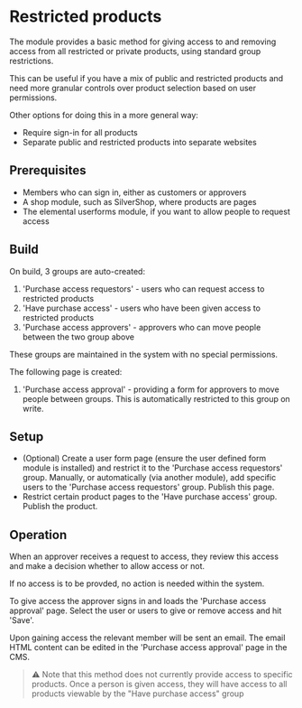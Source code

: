 # Restricted products

The module provides a basic method for giving access to and removing access from all restricted or private products, using standard group restrictions.

This can be useful if you have a mix of public and restricted products and need more granular controls over product selection based on user permissions.

Other options for doing this in a more general way:

+ Require sign-in for all products
+ Separate public and restricted products into separate websites

## Prerequisites

+ Members who can sign in, either as customers or approvers
+ A shop module, such as SilverShop, where products are pages
+ The elemental userforms module, if you want to allow people to request access

## Build

On build, 3 groups are auto-created:

1. 'Purchase access requestors' - users who can request access to restricted products
2. 'Have purchase access' - users who have been given access to restricted products
3. 'Purchase access approvers' - approvers who can move people between the two group above

These groups are maintained in the system with no special permissions.

The following page is created:

1. 'Purchase access approval' - providing a form for approvers to move people between groups. This is automatically restricted to this group on write.

## Setup

+ (Optional) Create a user form page (ensure the user defined form module is installed) and restrict it to the 'Purchase access requestors' group. Manually, or automatically (via another module), add specific users to the 'Purchase access requestors' group. Publish this page.
+ Restrict certain product pages to the 'Have purchase access' group. Publish the product.

## Operation

When an approver receives a request to access, they review this access and make a decision whether to allow access or not.

If no access is to be provded, no action is needed within the system.

To give access the approver signs in and loads the 'Purchase access approval' page. Select the user or users to give or remove access and hit 'Save'.

Upon gaining access the relevant member will be sent an email. The email HTML content can be edited in the 'Purchase access approval' page in the CMS.


> :warning: Note that this method does not currently provide access to specific products. Once a person is given access, they will have access to all products viewable by the "Have purchase access" group
